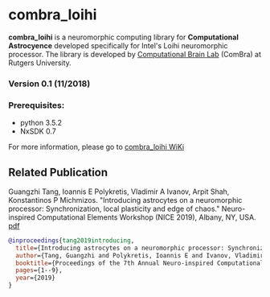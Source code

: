 # combra_loihi

**combra_loihi** is a neuromorphic computing library for **Computational Astrocyence** developed specifically for Intel's Loihi neuromorphic processor. The library is developed by [Computational Brain Lab](http://combra.cs.rutgers.edu/) (ComBra) at Rutgers University.

### Version 0.1 (11/2018)

### Prerequisites:
* python 3.5.2
* NxSDK 0.7

For more information, please go to [combra_loihi WiKi](https://github.com/combra-lab/combra_loihi/wiki)

## Related Publication ##

Guangzhi Tang, Ioannis E Polykretis, Vladimir A Ivanov, Arpit Shah, Konstantinos P Michmizos. 
"Introducing astrocytes on a neuromorphic processor: Synchronization, local plasticity and edge of chaos." 
Neuro-inspired Computational Elements Workshop (NICE 2019), Albany, NY, USA. [pdf](https://arxiv.org/pdf/1907.01620.pdf)

```bibtex
@inproceedings{tang2019introducing,
  title={Introducing astrocytes on a neuromorphic processor: Synchronization, local plasticity and edge of chaos},
  author={Tang, Guangzhi and Polykretis, Ioannis E and Ivanov, Vladimir A and Shah, Arpit and Michmizos, Konstantinos P},
  booktitle={Proceedings of the 7th Annual Neuro-inspired Computational Elements Workshop},
  pages={1--9},
  year={2019}
}
```
